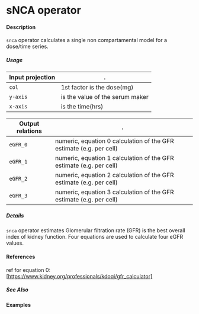 # sNCA operator

#### Description
`snca` operator calculates a single non compartamental model for a dose/time series.


##### Usage
Input projection|.
---|---
`col` | 1st factor is the dose(mg)
`y-axis`| is the value of the serum maker
`x-axis`| is the time(hrs)


Output relations|.
---|---
`eGFR_0`| numeric, equation 0 calculation of the GFR estimate (e.g. per cell)
`eGFR_1`| numeric, equation 1 calculation of the GFR estimate (e.g. per cell)
`eGFR_2`| numeric, equation 2 calculation of the GFR estimate (e.g. per cell)
`eGFR_3`| numeric, equation 3 calculation of the GFR estimate (e.g. per cell)

##### Details
`snca` operator estimates Glomerular filtration rate (GFR) is the best overall index of kidney function.
Four equations are used to calculate four eGFR values.


#### References
 
ref for equation 0: [https://www.kidney.org/professionals/kdoqi/gfr_calculator]


##### See Also


#### Examples

